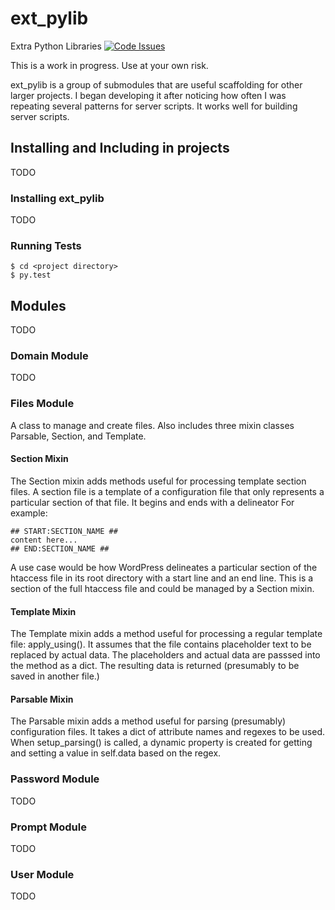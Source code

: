 # ext_pylib
Extra Python Libraries
[![Code Issues](https://www.quantifiedcode.com/api/v1/project/b9f8a6c7f3724ee4896e7cd8d2a865aa/badge.svg)](https://www.quantifiedcode.com/app/project/b9f8a6c7f3724ee4896e7cd8d2a865aa)

This is a work in progress. Use at your own risk.

ext_pylib is a group of submodules that are useful scaffolding for other larger
projects. I began developing it after noticing how often I was repeating
several patterns for server scripts. It works well for building server scripts.

## Installing and Including in projects
TODO
### Installing ext_pylib
TODO

### Running Tests
```
$ cd <project directory>
$ py.test
```

## Modules
TODO

### Domain Module
TODO
### Files Module
A class to manage and create files. Also includes three
mixin classes Parsable, Section, and Template.

#### Section Mixin

The Section mixin adds methods useful for processing
template section files. A section file is a template of a
configuration file that only represents a particular
section of that file. It begins and ends with a delineator
For example:
```
## START:SECTION_NAME ##
content here...
## END:SECTION_NAME ##
```
A use case would be how WordPress
delineates a particular section of the htaccess file in its
root directory with a start line and an end line. This is a
section of the full htaccess file and could be managed by a
Section mixin.
#### Template Mixin

The Template mixin adds a method useful for processing a
regular template file: apply_using(). It assumes that the
file contains placeholder text to be replaced by actual
data. The placeholders and actual data are passsed into the
method as a dict. The resulting data is returned
(presumably to be saved in another file.)
#### Parsable Mixin

The Parsable mixin adds a method useful for parsing
(presumably) configuration files. It takes a dict of
attribute names and regexes to be used. When
setup_parsing() is called, a dynamic property is created
for getting and setting a value in self.data based on the
regex.

### Password Module
TODO
### Prompt Module
TODO
### User Module
TODO

